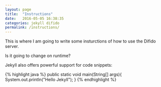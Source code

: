 ```yaml
---
layout: page
title:  "Instructions"
date:   2016-05-05 16:38:35
categories: jekyll difido
permalink: /instructions/
---
```


This is where I am going to write some insturctions of how to use the Difido server.

Is it going to change on runtime?

Jekyll also offers powerful support for code snippets:

{% highlight java %}
public static void main(String[] args){
	System.out.println("Hello Jekyll");
}
{% endhighlight %}


[jekyll-gh]: https://github.com/jekyll/jekyll
[jekyll]:    http://jekyllrb.com
